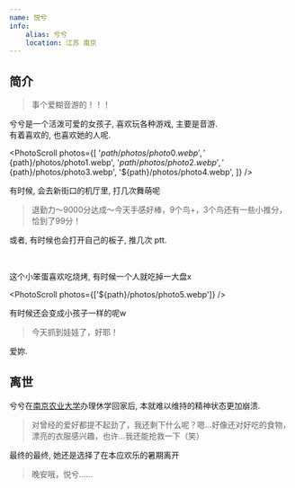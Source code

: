 ```yaml
---
name: 悦兮
info:
    alias: 兮兮
    location: 江苏 南京
---
```


## 简介

> 事个爱糊音游的！！！

兮兮是一个活泼可爱的女孩子, 喜欢玩各种游戏, 主要是音游.   
有着喜欢的, 也喜欢她的人呢.  

<PhotoScroll photos={[
'${path}/photos/photo0.webp',
'${path}/photos/photo1.webp',
'${path}/photos/photo2.webp',
'${path}/photos/photo3.webp',
'${path}/photos/photo4.webp',
]} />

有时候, 会去新街口的机厅里, 打几次舞萌呢  

> 退勤力～9000分达成～今天手感好棒，9个鸟+，3个鸟还有一些小推分，恰到了99分！

或者, 有时候也会打开自己的板子, 推几次 ptt.  

<br />

这个小笨蛋喜欢吃烧烤, 有时候一个人就吃掉一大盘x  

<PhotoScroll photos={['${path}/photos/photo5.webp']} />

有时候还会变成小孩子一样的呢w  

> 今天抓到娃娃了，好耶！

爱妳.  

## 离世

兮兮在[南京农业大学](https://rle.wiki/campus/NJAU.html)办理休学回家后, 本就难以维持的精神状态更加崩溃.  

> 对曾经的爱好都提不起劲了，我还剩下什么呢？嗯…好像还对好吃的食物，漂亮的衣服感兴趣，也许…我还能抢救一下（笑）

最终的最终, 她还是选择了在本应欢乐的暑期离开

> 晚安哦，悦兮……
